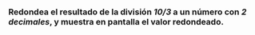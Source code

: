 ### Redondea el resultado de la división *10/3* a un número con *2 decimales*, y muestra en pantalla el valor redondeado.